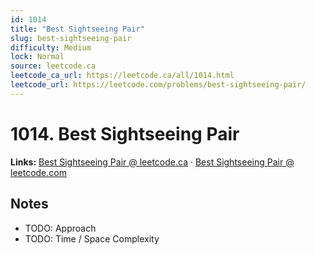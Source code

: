 ```yaml
--- 
id: 1014
title: "Best Sightseeing Pair"
slug: best-sightseeing-pair
difficulty: Medium
lock: Normal
source: leetcode.ca
leetcode_ca_url: https://leetcode.ca/all/1014.html
leetcode_url: https://leetcode.com/problems/best-sightseeing-pair/
---
```


# 1014. Best Sightseeing Pair

**Links:** [Best Sightseeing Pair @ leetcode.ca](https://leetcode.ca/all/1014.html) · [Best Sightseeing Pair @ leetcode.com](https://leetcode.com/problems/best-sightseeing-pair/)

## Notes
- TODO: Approach
- TODO: Time / Space Complexity
